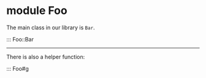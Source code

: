 # module Foo

The main class in our library is `Bar`.

::: Foo::Bar

---

There is also a helper function:

::: Foo#g
